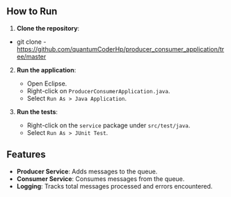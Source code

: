
## How to Run

1. **Clone the repository**:
  -  git clone - https://github.com/quantumCoderHp/producer_consumer_application/tree/master

2. **Run the application**:
    - Open Eclipse.
    - Right-click on `ProducerConsumerApplication.java`.
    - Select `Run As > Java Application`.

3. **Run the tests**:
    - Right-click on the `service` package under `src/test/java`.
    - Select `Run As > JUnit Test`.

## Features

- **Producer Service**: Adds messages to the queue.
- **Consumer Service**: Consumes messages from the queue.
- **Logging**: Tracks total messages processed and errors encountered.
